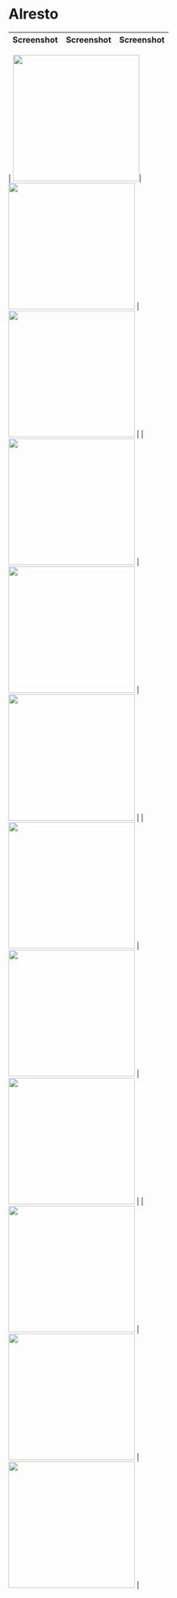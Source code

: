 # Alresto

| Screenshot | Screenshot | Screenshot |
| --- | --- | --- |
| 
<img src="https://github.com/azmialdi67/Alresto/blob/master/Screenshot/TampilanAwal1.jpeg" width="250">| 
<img src="https://github.com/azmialdi67/Alresto/blob/master/Screenshot/TampilanAwal2.jpeg" width="250"> | 
<img src="https://github.com/azmialdi67/Alresto/blob/master/Screenshot/TampilanStore1.jpeg" width="250"> |
|<img src="https://github.com/azmialdi67/Alresto/blob/master/Screenshot/TampilanStore2.jpeg" width="250"> | 
<img src="https://github.com/azmialdi67/Alresto/blob/master/Screenshot/TampilanStore3.jpeg" width="250"> | 
<img src="https://github.com/azmialdi67/Alresto/blob/master/Screenshot/TampilanAwalMenu.jpeg" width="250"> |
| <img src="https://github.com/azmialdi67/Alresto/blob/master/Screenshot/TampilanMenu1.jpeg" width="250"> | 
<img src="https://github.com/azmialdi67/Alresto/blob/master/Screenshot/TampilanMenu2.jpeg" width="250"> |
<img src="https://github.com/azmialdi67/Alresto/blob/master/Screenshot/TampilanMenu3.jpeg" width="250"> |
| <img src="https://github.com/azmialdi67/Alresto/blob/master/Screenshot/TampilanOrder1.jpeg" width="250"> | 
<img src="https://github.com/azmialdi67/Alresto/blob/master/Screenshot/TampilanOrder2.jpeg" width="250"> | 
<img src="https://github.com/azmialdi67/Alresto/blob/master/Screenshot/TampilanOrder3.jpeg" width="250"> |

